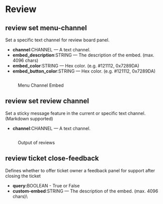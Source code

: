 # Review

##

## review set menu-channel

Set a specific text channel for review board panel.

* **channel**:CHANNEL — A text channel.
* **embed\_description**:STRING — The description of the embed. (max. 4096 chars)
* **embed\_color**:STRING — Hex color. (e.g. #121112, 0x7289DA)
* **embed\_button\_color**:STRING — Hex color. (e.g. #121112, 0x7289DA)

<figure><img src="https://cdev.is-pretty.cool/98TqYHR.png" alt=""><figcaption><p>Menu Channel Embed</p></figcaption></figure>

## review set review channel

Set a sticky message feature in the current or specific text channel. (Markdown supported)

* **channel**:CHANNEL — A text channel.

<figure><img src="https://cdev.is-pretty.cool/5QnkmV8.png" alt=""><figcaption><p>Output of reviews</p></figcaption></figure>

## review ticket close-feedback

Defines whether to offer ticket owner a feedback panel for support after closing the ticket

* **query:**&#x42;OOLEAN - True or False
* **custom-embed**:STRING — The description of the embed. (max. 4096 chars)\

